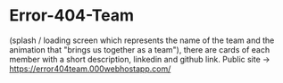 # Error-404-Team
(splash / loading screen which represents the name of the team and the animation that "brings us together as a team"), there are cards of each member with a short description, linkedin and github link.
Public site -> https://error404team.000webhostapp.com/
